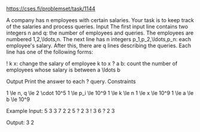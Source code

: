 https://cses.fi/problemset/task/1144

A company has n employees with certain salaries. Your task is to keep track of the salaries and process queries.
Input
The first input line contains two integers n and q: the number of employees and queries. The employees are numbered 1,2,\ldots,n.
The next line has n integers p_1,p_2,\ldots,p_n: each employee's salary.
After this, there are q lines describing the queries. Each line has one of the following forms:

! k x: change the salary of employee k to x
? a b: count the number of employees whose salary is between a \ldots b

Output
Print the answer to each ? query.
Constraints

1 \le n, q \le 2 \cdot 10^5
1 \le p_i \le 10^9
1 \le k \le n
1 \le x \le 10^9
1 \le a \le b \le 10^9

Example
Input:
5 3
3 7 2 2 5
? 2 3
! 3 6
? 2 3

Output:
3
2
